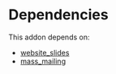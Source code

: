 # Dependencies

This addon depends on:

- [website_slides](https://github.com/bringout/oca-ocb-website/tree/c163049a3e96080ea491b42bd2bc22efde70af98/odoo-bringout-oca-ocb-website_slides)
- [mass_mailing](https://github.com/bringout/oca-ocb-mail/tree/11781cff0ab4be9934904ab1304269799d7219b6/odoo-bringout-oca-ocb-mass_mailing)
